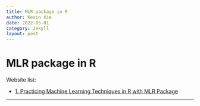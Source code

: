 ```yaml
---
title: MLR package in R
author: Kexin Xie
date: 2022-05-01
category: Jekyll
layout: post
---
```

# MLR package in R

Website list:
- [1. Practicing Machine Learning Techniques in R with MLR Package](https://www.analyticsvidhya.com/blog/2016/08/practicing-machine-learning-techniques-in-r-with-mlr-package/)

---
